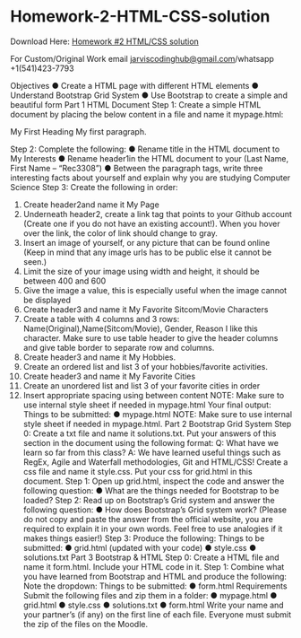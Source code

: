 # Homework-2-HTML-CSS-solution

Download Here: [Homework #2 HTML/CSS solution](https://jarviscodinghub.com/assignment/homework-2-html-css-solution/)

For Custom/Original Work email jarviscodinghub@gmail.com/whatsapp +1(541)423-7793

Objectives
● Create a HTML page with different HTML elements
● Understand Bootstrap Grid System
● Use Bootstrap to create a simple and beautiful form
Part 1 HTML Document
Step 1:
Create a simple HTML document by placing the below content in a file and name it mypage.html:






My First Heading
My first paragraph.



Step 2:
Complete the following:
● Rename title in the HTML document to My Interests
● Rename header1in the HTML document to your (Last Name, First Name – “Rec3308”)
● Between the paragraph tags, write three interesting facts about yourself and explain why you are studying Computer Science
Step 3:
Create the following in order:
1. Create header2and name it My Page
2. Underneath header2, create a link tag that points to your Github account (Create one if you do not have an existing account!). When you hover over the link, the color of link should change to gray.
3. Insert an image of yourself, or any picture that can be found online (Keep in mind that any image urls has to be public else it cannot be seen.)
4. Limit the size of your image using width and height, it should be between 400 and 600
5. Give the image a value, this is especially useful when the image cannot be displayed
6. Create header3 and name it My Favorite Sitcom/Movie Characters
7. Create a table with 4 columns and 3 rows: Name(Original),Name(Sitcom/Movie), Gender, Reason I like this character. Make sure to use table header to give the header columns and give table border to separate row and columns.
8. Create header3 and name it My Hobbies.
9. Create an ordered list and list 3 of your hobbies/favorite activities.
10. Create header3 and name it My Favorite Cities
11. Create an unordered list and list 3 of your favorite cities in order
12. Insert appropriate spacing using
between content
NOTE: Make sure to use internal style sheet if needed in mypage.html
Your final output:
Things to be submitted:
● mypage.html
NOTE: Make sure to use internal style sheet if needed in mypage.html.
Part 2 Bootstrap Grid System
Step 0:
Create a txt file and name it solutions.txt. Put your answers of this section in the document using the following format:
Q: What have we learn so far from this class?
A: We have learned useful things such as RegEx, Agile and Waterfall methodologies, Git and
HTML/CSS!
Create a css file and name it style.css. Put your css for grid.html in this document.
Step 1:
Open up grid.html, inspect the code and answer the following question:
● What are the things needed for Bootstrap to be loaded?
Step 2:
Read up on Bootstrap’s Grid system and answer the following question:
● How does Bootstrap’s Grid system work? (Please do not copy and paste the answer from the official website, you are required to explain it in your own words. Feel free to use analogies if it makes things easier!)
Step 3:
Produce the following:
Things to be submitted:
● grid.html (updated with your code)
● style.css
● solutions.txt
Part 3 Bootstrap & HTML
Step 0:
Create a HTML file and name it form.html. Include your HTML code in it.
Step 1:
Combine what you have learned from Bootstrap and HTML and produce the following:
Note the dropdown:
Things to be submitted:
● form.html
Requirements
Submit the following files and zip them in a folder:
● mypage.html
● grid.html
● style.css
● solutions.txt
● form.html
Write your name and your partner’s (if any) on the first line of each file. Everyone must submit the zip of the files on the Moodle.


